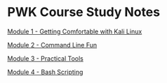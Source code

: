 # PWK Course Study Notes

[Module 1 - Getting Comfortable with Kali Linux](Getting-Comfortable-with-Kali-Linux/)

[Module 2 - Command Line Fun](Command-Line-Fun/)

[Module 3 - Practical Tools](Practical-Tools/)

[Module 4 - Bash Scripting](Bash-Scripting/)



